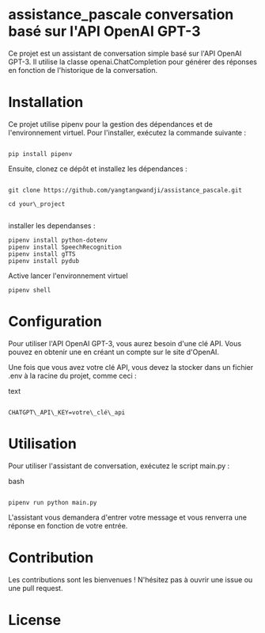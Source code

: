 # assistance_pascale conversation basé sur l'API OpenAI GPT-3

Ce projet est un assistant de conversation simple basé sur l'API OpenAI GPT-3. Il utilise la classe openai.ChatCompletion pour générer des réponses en fonction de l'historique de la conversation.

# Installation

Ce projet utilise pipenv pour la gestion des dépendances et de l'environnement virtuel. Pour l'installer, exécutez la commande suivante :

```

pip install pipenv
```

Ensuite, clonez ce dépôt et installez les dépendances :

```

git clone https://github.com/yangtangwandji/assistance_pascale.git

cd your\_project


```
installer les dependanses :
```
pipenv install python-dotenv
pipenv install SpeechRecognition
pipenv install gTTS
pipenv install pydub
```

Active lancer l'environnement virtuel

```
pipenv shell
```

# Configuration

Pour utiliser l'API OpenAI GPT-3, vous aurez besoin d'une clé API. Vous pouvez en obtenir une en créant un compte sur le site d'OpenAI.

Une fois que vous avez votre clé API, vous devez la stocker dans un fichier .env à la racine du projet, comme ceci :

text

```

CHATGPT\_API\_KEY=votre\_clé\_api
```

# Utilisation

Pour utiliser l'assistant de conversation, exécutez le script main.py :

bash

```

pipenv run python main.py

```

L'assistant vous demandera d'entrer votre message et vous renverra une réponse en fonction de votre entrée.

# Contribution

Les contributions sont les bienvenues ! N'hésitez pas à ouvrir une issue ou une pull request.

# License

